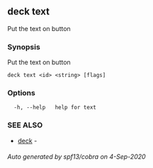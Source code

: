 ## deck text

Put the text <string> on button <id>

### Synopsis

Put the text <string> on button <id>

```
deck text <id> <string> [flags]
```

### Options

```
  -h, --help   help for text
```

### SEE ALSO

* [deck](index.md)	 - 

###### Auto generated by spf13/cobra on 4-Sep-2020
